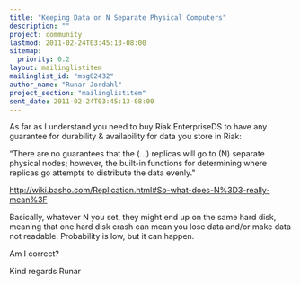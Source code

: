 ```yaml
---
title: "Keeping Data on N Separate Physical Computers"
description: ""
project: community
lastmod: 2011-02-24T03:45:13-08:00
sitemap:
  priority: 0.2
layout: mailinglistitem
mailinglist_id: "msg02432"
author_name: "Runar Jordahl"
project_section: "mailinglistitem"
sent_date: 2011-02-24T03:45:13-08:00
---
```



As far as I understand you need to buy Riak EnterpriseDS to have any
guarantee for durability & availability for data you store in Riak:

“There are no guarantees that the (…) replicas will go to (N) separate
physical nodes; however, the built-in functions for determining where
replicas go attempts to distribute the data evenly."

http://wiki.basho.com/Replication.html#So-what-does-N%3D3-really-mean%3F


Basically, whatever N you set, they might end up on the same hard
disk, meaning that one hard disk crash can mean you lose data and/or
make data not readable. Probability is low, but it can happen.

Am I correct?

Kind regards
Runar

